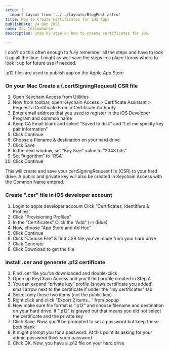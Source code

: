 ```yaml
---
setup: |
  import Layout from '../../layouts/BlogPost.astro'
title: How To Create Certificates for iOS Apps
publishDate: 24 Dec 2021
name: Zac Yellowhorse
description: Step by step on how to create certificates for iOS

---
```


I don't do this often enough to fully remember all the steps and have to look it up all the time. I might as well save the steps in a place I know where to look it up for future use if needed. 

.p12 files are used to publish app on the Apple App Store

### On your Mac Create a (.certSigningRequest) CSR file

1.  Open Keychain Access from Utilities
6.  Now from toolbar, open Keychain Access > Certificate Assistant > Request a Certificate From a Certificate Authority
7.  Enter email address that you used to register in the iOS Developer Program and common name
8.  Keep CA Email blank and select “Saved to disk” and “Let me specify key pair information”
9.  Click Continue
10.  Choose a filename & destination on your hard drive
11.  Click Save
12.  In the next window, set “Key Size” value to “2048 bits”
13.  Set “Algorithm” to “RSA”
14.  Click Continue

This will create and save your certSigningRequest file (CSR) to your hard drive. A public and private key will also be created in Keychain Access with the Common Name entered.

### Create ".cer" file in iOS developer account

1.  Login to apple developer account Click “Certificates, Identifiers & Profiles”
2.  Click "Provisioning Profiles"
3.  In the “Certificates” Click the “Add” (+) (Blue)
5.  Now, choose “App Store and Ad Hoc”
6.  Click Continue
7.  Click “Choose File” & find CSR file you’ve made from your hard drive
8.  Click Generate
9.  Click Download to get the file

### Install .cer and generate .p12 certificate

1.  Find .cer file you’ve downloaded and double-click
3.  Open up KeyChain Access and you'll find profile created in Step A
4.  You can expand “private key” profile (shows certificate you added) small arrow next to the certificate if under the "my certificates" tab
5.  Select only these two items (not the public key)
6.  Right click and click “Export 2 items…” from popup
7.  Now make sure file format is “.p12” and choose filename and destination on your hard drive. If ".p12" is grayed out that means you did not select the certificate and the private key 
8.  Click Save. Now, you’ll be prompted to set a password but keep these both blank
9.  It might prompt you for a password. At this point its asking for your admin password think sudo password 
10.  Click OK. Now, you have a .p12 file on your hard drive
